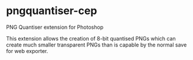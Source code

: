 # pngquantiser-cep
PNG Quantiser extension for Photoshop

This extension allows the creation of 8-bit quantised PNGs which can create much smaller transparent PNGs than is capable by the normal save for web exporter.
